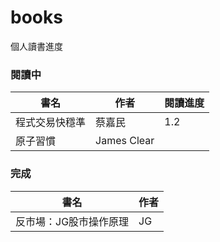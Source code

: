 # books
個人讀書進度

### 閱讀中
|書名|作者|閱讀進度|
|----|----|----|
|程式交易快穩準|蔡嘉民|1.2|
|原子習慣|James Clear||

### 完成
|書名|作者|
|----|----|
|反市場：JG股市操作原理|JG|
